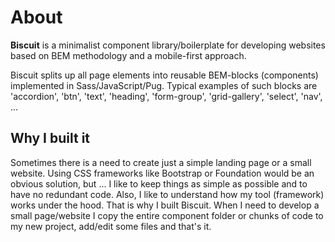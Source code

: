 # About

**Biscuit** is a minimalist component library/boilerplate for developing websites based on BEM methodology and a mobile-first approach.

Biscuit splits up all page elements into reusable BEM-blocks (components) implemented in Sass/JavaScript/Pug. Typical examples of such blocks are 'accordion', 'btn', 'text', 'heading', 'form-group', 'grid-gallery', 'select', 'nav', ...

## Why I built it

Sometimes there is a need to create just a simple landing page or a small website. Using CSS frameworks like Bootstrap or Foundation would be an obvious solution, but ... I like to keep things as simple as possible and to have no redundant code. Also, I like to understand how my tool (framework) works under the hood. That is why I built Biscuit. When I need to develop a small page/website I copy the entire component folder or chunks of code to my new project, add/edit some files and that's it.
